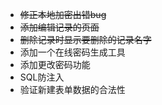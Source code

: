 * ~~修正本地加密出错bug~~
* ~~添加编辑记录的页面~~
* ~~删除记录时显示要删除的记录名字~~
* 添加一个在线密码生成工具
* 添加更改密码功能
* SQL防注入
* 验证新建表单数据的合法性
